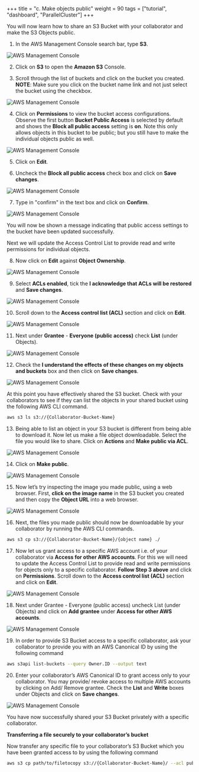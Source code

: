 +++
title = "c. Make objects public"
weight = 90
tags = ["tutorial", "dashboard", "ParallelCluster"]
+++

You will now learn how to share an S3 Bucket with your collaborator and make the S3 Objects public.

1.	In the AWS Management Console search bar, type **S3**.

![AWS Management Console](/images/hpc-aws-parallelcluster-workshop/S3/S3Service.png)

2.	Click on **S3** to open the **Amazon S3** Console.

3.	Scroll through the list of buckets and click on the bucket you created.
**NOTE**: Make sure you click on the bucket name link and not just select the bucket using the checkbox.

![AWS Management Console](/images/hpc-aws-parallelcluster-workshop/S3/S3SelectBucketLink.png)

4.	Click on **Permissions** to view the bucket access configurations.
Observe the first button **Bucket Public Access** is selected by default and shows the **Block all public access** setting is **on**. Note this only allows objects in this bucket to be public; but you still have to make the individual objects public as well.

![AWS Management Console](/images/hpc-aws-parallelcluster-workshop/S3/S3BucketPermissions.png)

5.	Click on **Edit**.

6.	Uncheck the **Block all public access** check box and click on **Save changes**.

![AWS Management Console](/images/hpc-aws-parallelcluster-workshop/S3/S3BucketPermissionsBucketPublic1.png)

7.	Type in "confirm" in the text box and click on **Confirm**.

![AWS Management Console](/images/hpc-aws-parallelcluster-workshop/S3/S3BucketPermissionsBucketPublic2.png)

You will now be shown a message indicating that public access settings to the bucket have been updated successfully.

Next we will update the Access Control List to provide read and write permissions for individual objects.  

8.	Now click on **Edit** against **Object Ownership**.  

![AWS Management Console](/images/hpc-aws-parallelcluster-workshop/S3/S3BucketPermissionsBucketPublic2-2.png)  

9.	Select **ACLs enabled**, tick the **I acknowledge that ACLs will be restored** and **Save changes**.  

![AWS Management Console](/images/hpc-aws-parallelcluster-workshop/S3/S3BucketPermissionsBucketPublic2-3.png)  

10.	Scroll down to the **Access control list (ACL)** section and click on **Edit**.

![AWS Management Console](/images/hpc-aws-parallelcluster-workshop/S3/S3BucketPermissionsBucketPublic3.png)  

11.	Next under **Grantee** - **Everyone (public access)** check **List** (under Objects).

![AWS Management Console](/images/hpc-aws-parallelcluster-workshop/S3/S3BucketPermissionsBucketPublic4.png)  

12.	Check the **I understand the effects of these changes on my objects and buckets** box and then click on **Save changes**.

![AWS Management Console](/images/hpc-aws-parallelcluster-workshop/S3/S3BucketPermissionsBucketPublic5.png)  

At this point you have effectively shared the S3 bucket. Check with your collaborators to see if they can list the objects in your shared bucket using the following AWS CLI command.

```bash
aws s3 ls s3://{Collaborator-Bucket-Name}
```

13.	Being able to list an object in your S3 bucket is different from being able to download it. Now let us make a file object downloadable. Select the file you would like to share. Click on **Actions** and **Make public via ACL**.

![AWS Management Console](/images/hpc-aws-parallelcluster-workshop/S3/S3BucketPermissionsBucketPublic6.png)

14.	Click on **Make public**.

![AWS Management Console](/images/hpc-aws-parallelcluster-workshop/S3/S3BucketPermissionsBucketPublic7.png)

15.	Now let’s try inspecting the image you made public, using a web browser. First, **click on the image name** in the S3 bucket you created and then copy the **Object URL** into a web browser.

![AWS Management Console](/images/hpc-aws-parallelcluster-workshop/S3/S3BucketPermissionsObjectPrivate1.png)

16.	Next, the files you made public should now be downloadable by your collaborator by running the AWS CLI commands.

```bash
aws s3 cp s3://{Collaborator-Bucket-Name}/{object name} ./
```

17.	Now let us grant access to a specific AWS account i.e. of your collaborator via **Access for other AWS accounts**. For this we will need to update the Access Control List to provide read and write permissions for objects only to a specific collaborator. **Follow Step 3 above** and click on **Permissions**. Scroll down to the **Access control list (ACL)** section and click on **Edit**.

![AWS Management Console](/images/hpc-aws-parallelcluster-workshop/S3/S3BucketPermissionsObjectPrivate2.png)

18.	Next under Grantee - Everyone (public access) uncheck List (under Objects) and click on **Add grantee** under **Access for other AWS accounts**.

![AWS Management Console](/images/hpc-aws-parallelcluster-workshop/S3/S3BucketPermissionsObjectPrivate3.png)

19.	In order to provide S3 Bucket access to a specific collaborator, ask your collaborator to provide you with an AWS Canonical ID by using the following command

```bash
aws s3api list-buckets --query Owner.ID --output text
```

20.	Enter your collaborator’s AWS Canonical ID to grant access only to your collaborator. You may provide/ revoke access to multiple AWS accounts by clicking on Add/ Remove grantee. Check the **List** and **Write** boxes under Objects and click on **Save changes**.

![AWS Management Console](/images/hpc-aws-parallelcluster-workshop/S3/S3BucketPermissionsObjectPrivate4.png)

You have now successfully shared your S3 Bucket privately with a specific collaborator.

**Transferring a file securely to your collaborator’s bucket**

Now transfer any specific file to your collaborator’s S3 Bucket which you have been granted access to by using the following command

```bash
aws s3 cp path/to/filetocopy s3://{Collaborator-Bucket-Name}/ --acl public-read
```

